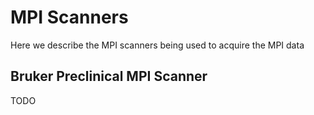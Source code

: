 # MPI Scanners

Here we describe the MPI scanners being used to acquire the MPI data

## Bruker Preclinical MPI Scanner

TODO 
